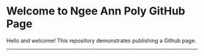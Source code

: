 # Welcome to Ngee Ann Poly GitHub Page

Hello and welcome! This repository demonstrates publishing a Github page.

---